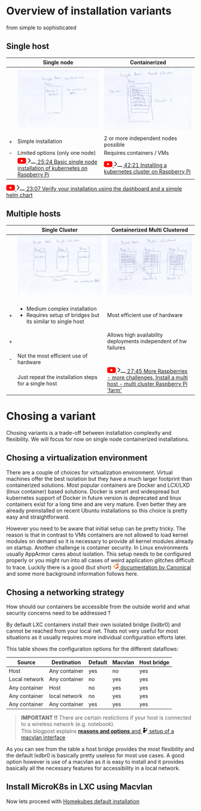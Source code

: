 # Overview of installation variants

from simple to sophisticated

## Single host

| | Single node | Containerized |
|---|-------------|-----------|
| | ![](../images/scans/1-Single-Host-unclustered.jpg)| ![](../images/scans/2-Single-Host-Multi-Cluster.jpg)|
| + | Simple installation | 2 or more independent nodes possible |
| - | Limited options (only one node) | Requires containers / VMs |
| | [![](../images/ico/color/youtube_16.png) ![](../images/ico/terminal_16.png) 25:24 Basic single node installation of kubernetes on Raspberry Pi](https://www.youtube.com/watch?v=Gir3XTeIzFk) | [![](images/ico/color/youtube_16.png) ![](images/ico/terminal_16.png) 42:21 Installing a kubernetes cluster on Raspberry Pi](https://www.youtube.com/watch?v=G91wlOAsW00)  |


[![](../images/ico/color/youtube_16.png) ![](../images/ico/terminal_16.png) 23:07 Verify your installation using the dashboard and a simple helm chart](https://www.youtube.com/watch?v=1I97auLOarg)

## Multiple hosts

| | Single Cluster | Containerized Multi Clustered |
|---|-------------|-----------|
| | ![](../images/scans/3-Multi-Host-Single-Cluster.jpg)| ![](../images/scans/4-Multi-Host-Multi-Cluster.jpg)|
| + | <ul><li>Medium complex installation</li><li>Requires setup of bridges but its similar to single host</li></ul>  | Most efficient use of hardware  |
| + |  | Allows high availability deployments independent of hw failures  |
| - | Not the most efficient use of hardware |  |
|  |  Just repeat the installation steps for a single host | [![](../images/ico/color/youtube_16.png) ![](../images/ico/terminal_16.png) 27:45 More Raspberries - more challenges. Install a multi host - multi cluster Raspberry Pi 'farm'](https://www.youtube.com/watch?v=VI9YGBLEEew)  |

# Chosing a variant

Chosing variants is a trade-off between installation complexity and flexibility.
We will focus for now on single node containerized installations.

## Chosing a virtualization environment

There are a couple of choices for virtualization environment.
Virtual machines offer the best isolation but they have a much larger footprint than containerized solutions.
Most popular containers are Docker and LCX/LXD (linux container) based solutions.
Docker is smart and widespread but kubernetes support of Docker in future version is deprecated
and linux containers exist for a long time
and are very mature. Even better they are already preinstalled on recent Ubuntu installations so this choice
is pretty easy and straightforward.

However you need to be aware that initial setup can be pretty tricky. The reason is that in contrast to VMs 
containers are not allowed to load kernel modules on demand so it is necessary to provide all kernel modules
already on startup. Another challenge is container security. In Linux environments usually AppArmor cares
about isolation. This setup needs to be configured properly or you might run into all cases of weird application
glitches difficult to trace. Luckily there is a good (but short) 
[![](../images/ico/color/ubuntu_16.png) documentation by Canonical](https://microk8s.io/docs/lxd) and some more
background information follows here.

## Chosing a networking strategy

How should our containers be accessible from the outside world and what security concerns need to be addressed ?

By default LXC containers install their own isolated bridge (lxdbr0) and cannot be reached from your local net.
Thats not very useful for most situations as it usually requires more individual configuration efforts later.

This table shows the configuration options for the different dataflows:

| Source | Destination | Default | Macvlan | Host bridge | 
|------|----|---|----|----|
|Host| Any container| yes| no | yes|
|Local network| Any container| no| yes | yes|
|Any container| Host| no| yes| yes|
|Any container| local network| no| yes| yes|
|Any container| Any container| yes| yes| yes|

> **IMPORTANT !!**
> There are certain restictions if your host is connected to a wireless network (e.g. notebook).  
> This blogpost explains
[**reasons and options** and ![](images/ico/instructor_16.png) setup of a macvlan interface](https://blog.simos.info/how-to-make-your-lxd-container-get-ip-addresses-from-your-lan/)

As you can see from the table a host bridge provides the most flexibility and the default lxdbr0 is basically pretty
useless for most use cases. A good option however is use of a macvlan as it is easy to install and it provides
basically all the necessary features for accessibility in a local network.

## Install MicroK8s in LXC using Macvlan

Now lets proceed with [Homekubes default installation](./installation-microk8s-lxc-macvlan.html)
